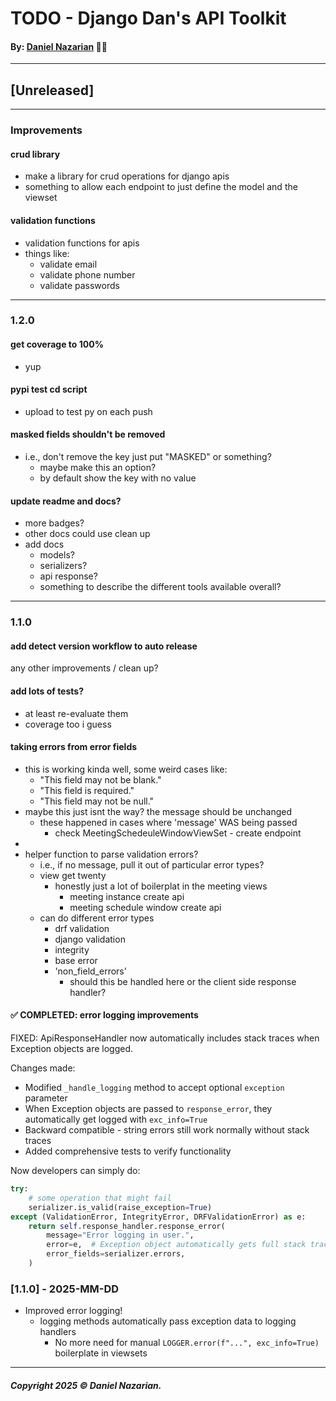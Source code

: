 # TODO - Django Dan's API Toolkit
#### By: [Daniel Nazarian](https://danielnazarian) 🐧👹

-------------------------------------------------------
## [Unreleased]
----
### Improvements

#### crud library
- make a library for crud operations for django apis
- something to allow each endpoint to just define the model and the viewset


#### validation functions
- validation functions for apis
- things like:
    - validate email
    - validate phone number
    - validate passwords


-----
### 1.2.0



#### get coverage to 100%
- yup



#### pypi test cd script
- upload to test py on each push



#### masked fields shouldn't be removed
- i.e., don't remove the key just put "MASKED" or something?
    - maybe make this an option?
    - by default show the key with no value
    


#### update readme and docs?
- more badges?
- other docs could use clean up
- add docs
    - models?
    - serializers?
    - api response?
    - something to describe the different tools available overall?



-----
### 1.1.0




#### add detect version workflow to auto release



any other improvements / clean up?


#### add lots of tests?
- at least re-evaluate them
- coverage too i guess


#### taking errors from error fields
- this is working kinda well, some weird cases like:
  - "This field may not be blank."
  - "This field is required."
  - "This field may not be null."
- maybe this just isnt the way? the message should be unchanged
  - these happened in cases where 'message' WAS being passed
    - check MeetingSchedeuleWindowViewSet - create endpoint
-
- helper function to parse validation errors?
    - i.e., if no message, pull it out of particular error types?
    - view get twenty
        - honestly just a lot of boilerplat in the meeting views
            - meeting instance create api
            - meeting schedule window create api
    - can do different error types
        - drf validation
        - django validation
        - integrity
        - base error
        - 'non_field_errors'
            - should this be handled here or the client side response handler?




#### ✅ COMPLETED: error logging improvements
FIXED: ApiResponseHandler now automatically includes stack traces when Exception objects are logged.

Changes made:
- Modified `_handle_logging` method to accept optional `exception` parameter
- When Exception objects are passed to `response_error`, they automatically get logged with `exc_info=True`
- Backward compatible - string errors still work normally without stack traces
- Added comprehensive tests to verify functionality

Now developers can simply do:
```python
try:
    # some operation that might fail
    serializer.is_valid(raise_exception=True)
except (ValidationError, IntegrityError, DRFValidationError) as e:
    return self.response_handler.response_error(
        message="Error logging in user.",
        error=e,  # Exception object automatically gets full stack trace
        error_fields=serializer.errors,
    )
```




### [1.1.0] - 2025-MM-DD
- Improved error logging!
    - logging methods automatically pass exception data to logging handlers
        - No more need for manual `LOGGER.error(f"...", exc_info=True)` boilerplate in viewsets

-------------------------------------------------------

##### Copyright 2025 © Daniel Nazarian.

